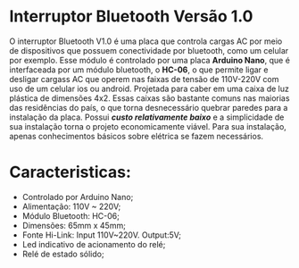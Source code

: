  # Interruptor Bluetooth Versão 1.0
 
  O interruptor Bluetooth V1.0 é uma placa que controla cargas AC por meio de dispositivos que possuem conectividade por bluetooth, como um celular por exemplo. Esse módulo é controlado por uma placa **Arduino Nano**, que é interfaceada por um módulo bluetooth, o **HC-06**, o que permite ligar e desligar cargass AC que operem nas faixas de tensão de 110V-220V com uso de um celular ios ou android.
  Projetada para caber em uma caixa de luz plástica de dimensões 4x2. Essas caixas são bastante
comuns nas maiorias das residências do país, o que torna desnecessário quebrar paredes para a instalação
da placa.
  Possui **_custo relativamente baixo_** e a simplicidade de sua instalação torna o projeto economicamente viável.
Para sua instalação, apenas conhecimentos básicos sobre elétrica se fazem necessários.

# Caracteristicas:
* Controlado por Arduino Nano; 
* Alimentação: 110V ~ 220V;
* Módulo Bluetooth: HC-06;
* Dimensões: 65mm x 45mm;
* Fonte Hi-Link: Input 110V~220V. Output:5V;
* Led indicativo de acionamento do relé;
* Relé de estado sólido;

